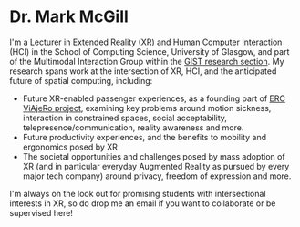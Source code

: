 # Dr. Mark McGill
I'm a Lecturer in Extended Reality (XR) and Human Computer Interaction (HCI) in the School of Computing Science, University of Glasgow, and part of the Multimodal Interaction Group within the [GIST research section](https://www.gla.ac.uk/schools/computing/research/researchsections/gist-section/). My research spans work at the intersection of XR, HCI, and the anticipated future of spatial computing, including:
* Future XR-enabled passenger experiences, as a founding part of [ERC ViAjeRo project](https://viajero-project.org/), examining key problems around motion sickness, interaction in constrained spaces, social acceptability, telepresence/communication, reality awareness and more.
* Future productivity experiences, and the benefits to mobility and ergonomics posed by XR
* The societal opportunities and challenges posed by mass adoption of XR (and in particular everyday Augmented Reality as pursued by every major tech company) around privacy, freedom of expression and more.

I'm always on the look out for promising students with intersectional interests in XR, so do drop me an email if you want to collaborate or be supervised here!

[<i class="ai ai-google-scholar-square ai-3x"></i>](https://scholar.google.co.uk/citations?user=N0NjK_AAAAAJ&hl=en) [<i class="ai ai-dblp-square ai-3x"></i>](https://dblp.org/pid/61/7370.html)